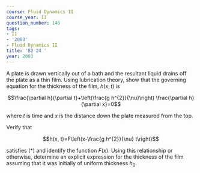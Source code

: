 ```yaml
---
course: Fluid Dynamics II
course_year: II
question_number: 146
tags:
- II
- '2003'
- Fluid Dynamics II
title: 'B2 24 '
year: 2003
---
```



A plate is drawn vertically out of a bath and the resultant liquid drains off the plate as a thin film. Using lubrication theory, show that the governing equation for the thickness of the film, $h(x, t)$ is

$$\frac{\partial h}{\partial t}+\left(\frac{g h^{2}}{\nu}\right) \frac{\partial h}{\partial x}=0$$

where $t$ is time and $x$ is the distance down the plate measured from the top.

Verify that

$$h(x, t)=F\left(x-\frac{g h^{2}}{\nu} t\right)$$

satisfies $(*)$ and identify the function $F(x)$. Using this relationship or otherwise, determine an explicit expression for the thickness of the film assuming that it was initially of uniform thickness $h_{0}$.